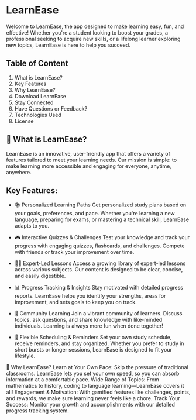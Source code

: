 # LearnEase

Welcome to LearnEase, the app designed to make learning easy, fun, and effective! Whether you're a student looking to boost your grades, a professional seeking to acquire new skills, or a lifelong learner exploring new topics, LearnEase is here to help you succeed.

## Table of Content
1. What is LearnEase?
2. Key Features
3. Why LearnEase?
4. Download LearnEase
5. Stay Connected
6. Have Questions or Feedback?
7. Technologies Used
8. License

## 🚀 What is LearnEase?

LearnEase is an innovative, user-friendly app that offers a variety of features tailored to meet your learning needs. Our mission is simple: to make learning more accessible and engaging for everyone, anytime, anywhere.

## Key Features:
- 📚 Personalized Learning Paths
Get personalized study plans based on your goals, preferences, and pace. Whether you're learning a new language, preparing for exams, or mastering a technical skill, LearnEase adapts to you.

- 🎮 Interactive Quizzes & Challenges
Test your knowledge and track your progress with engaging quizzes, flashcards, and challenges. Compete with friends or track your improvement over time.

- 🧑‍🏫 Expert-Led Lessons
Access a growing library of expert-led lessons across various subjects. Our content is designed to be clear, concise, and easily digestible.

- 📊 Progress Tracking & Insights
Stay motivated with detailed progress reports. LearnEase helps you identify your strengths, areas for improvement, and sets goals to keep you on track.

- 💬 Community Learning
Join a vibrant community of learners. Discuss topics, ask questions, and share knowledge with like-minded individuals. Learning is always more fun when done together!

- 🎯 Flexible Scheduling & Reminders
Set your own study schedule, receive reminders, and stay organized. Whether you prefer to study in short bursts or longer sessions, LearnEase is designed to fit your lifestyle.

🌟 Why LearnEase?
Learn at Your Own Pace: Skip the pressure of traditional classrooms. LearnEase lets you set your own speed, so you can absorb information at a comfortable pace.
Wide Range of Topics: From mathematics to history, coding to language learning—LearnEase covers it all!
Engagement & Motivation: With gamified features like challenges, points, and rewards, we make sure learning never feels like a chore.
Track Your Success: Monitor your growth and accomplishments with our detailed progress tracking system.
